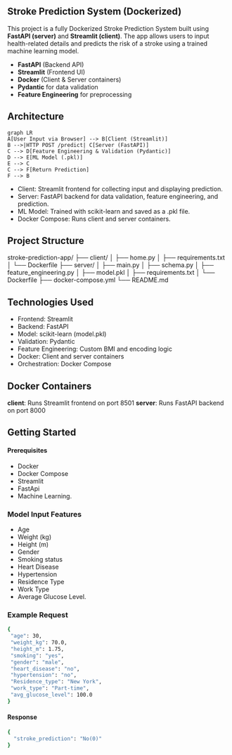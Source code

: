## Stroke Prediction System (Dockerized)

This project is a fully Dockerized Stroke Prediction System built using **FastAPI (server)** and **Streamlit (client)**. The app allows users to input health-related details and predicts the risk of a stroke using a trained machine learning model.

- **FastAPI** (Backend API)
- **Streamlit** (Frontend UI)
- **Docker** (Client & Server containers)
- **Pydantic** for data validation
- **Feature Engineering** for preprocessing

##  Architecture

```mermaid
graph LR
A[User Input via Browser] --> B[Client (Streamlit)]
B -->|HTTP POST /predict| C[Server (FastAPI)]
C --> D[Feature Engineering & Validation (Pydantic)]
D --> E[ML Model (.pkl)]
E --> C
C --> F[Return Prediction]
F --> B
```
- Client: Streamlit frontend for collecting input and displaying prediction.
- Server: FastAPI backend for data validation, feature engineering, and prediction.
- ML Model: Trained with scikit-learn and saved as a .pkl file.
- Docker Compose: Runs client and server containers.

## Project Structure
stroke-prediction-app/
├── client/
│   ├── home.py
│   ├── requirements.txt
│   └── Dockerfile
├── server/
│   ├── main.py
│   ├── schema.py
│   ├── feature_engineering.py
│   ├── model.pkl
│   ├── requirements.txt
│   └── Dockerfile
├── docker-compose.yml
└── README.md

## Technologies Used
- Frontend: Streamlit
- Backend: FastAPI
- Model: scikit-learn (model.pkl)
- Validation: Pydantic
- Feature Engineering: Custom BMI and encoding logic
- Docker: Client and server containers
- Orchestration: Docker Compose

##  Docker Containers
**client**: Runs Streamlit frontend on port 8501
**server**: Runs FastAPI backend on port 8000

## Getting Started
#### Prerequisites
- Docker
- Docker Compose
- Streamlit
- FastApi
- Machine Learning.

### Model Input Features
- Age
- Weight (kg)
- Height (m)
- Gender
- Smoking status
- Heart Disease
- Hypertension
- Residence Type
- Work Type
- Average Glucose Level.


### Example Request
 ```bash
 {
  "age": 30,
  "weight_kg": 70.0,
  "height_m": 1.75,
  "smoking": "yes",
  "gender": "male",
  "heart_disease": "no",
  "hypertension": "no",
  "Residence_type": "New York",
  "work_type": "Part-time",
  "avg_glucose_level": 100.0
}
```
#### Response
```bash
{
  "stroke_prediction": "No(0)"
}
```
